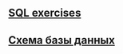 ## [SQL exercises](https://sql-ex.ru/exercises/index.php?act=learn&Lang=1#resPlace)
## **[Схема базы данных](https://sql-ex.ru/help/select13.php#db_1)**
